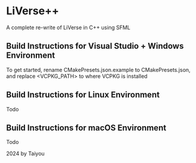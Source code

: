 # LiVerse++
A complete re-write of LiVerse in C++ using SFML

## Build Instructions for Visual Studio + Windows Environment
To get started, rename CMakePresets.json.example to CMakePresets.json, and replace <VCPKG_PATH>
to where VCPKG is installed

## Build Instructions for Linux Environment
Todo

## Build Instructions for macOS Environment
Todo

2024 by Taiyou
